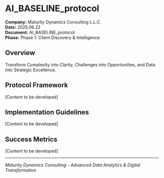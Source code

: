 ﻿# AI_BASELINE_protocol

**Company:** Maturity Dynamics Consulting L.L.C.  
**Date:** 2025.06.22  
**Document:** AI_BASELINE_protocol  
**Phase:** Phase 1: Client Discovery & Intelligence  

## Overview
Transform Complexity into Clarity, Challenges into Opportunities, and Data into Strategic Excellence.

## Protocol Framework
[Content to be developed]

## Implementation Guidelines
[Content to be developed]

## Success Metrics
[Content to be developed]

---
*Maturity Dynamics Consulting - Advanced Data Analytics & Digital Transformation*
